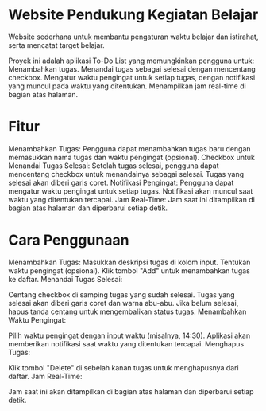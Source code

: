 # Website Pendukung Kegiatan Belajar

Website sederhana untuk membantu pengaturan waktu belajar dan istirahat, serta mencatat target belajar.

Proyek ini adalah aplikasi To-Do List yang memungkinkan pengguna untuk:
Menambahkan tugas.
Menandai tugas sebagai selesai dengan mencentang checkbox.
Mengatur waktu pengingat untuk setiap tugas, dengan notifikasi yang muncul pada waktu yang ditentukan.
Menampilkan jam real-time di bagian atas halaman.

# Fitur

Menambahkan Tugas: Pengguna dapat menambahkan tugas baru dengan memasukkan nama tugas dan waktu pengingat (opsional).
Checkbox untuk Menandai Tugas Selesai: Setelah tugas selesai, pengguna dapat mencentang checkbox untuk menandainya sebagai selesai. Tugas yang selesai akan diberi garis coret.
Notifikasi Pengingat: Pengguna dapat mengatur waktu pengingat untuk setiap tugas. Notifikasi akan muncul saat waktu yang ditentukan tercapai.
Jam Real-Time: Jam saat ini ditampilkan di bagian atas halaman dan diperbarui setiap detik.

# Cara Penggunaan

Menambahkan Tugas:
Masukkan deskripsi tugas di kolom input.
Tentukan waktu pengingat (opsional).
Klik tombol "Add" untuk menambahkan tugas ke daftar.
Menandai Tugas Selesai:

Centang checkbox di samping tugas yang sudah selesai. Tugas yang selesai akan diberi garis coret dan warna abu-abu.
Jika belum selesai, hapus tanda centang untuk mengembalikan status tugas.
Menambahkan Waktu Pengingat:

Pilih waktu pengingat dengan input waktu (misalnya, 14:30).
Aplikasi akan memberikan notifikasi saat waktu yang ditentukan tercapai.
Menghapus Tugas:

Klik tombol "Delete" di sebelah kanan tugas untuk menghapusnya dari daftar.
Jam Real-Time:

Jam saat ini akan ditampilkan di bagian atas halaman dan diperbarui setiap detik.

